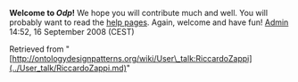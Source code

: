 __Welcome to _Odp_!__ We hope you will contribute much and well. 
You will probably want to read the [help pages](http://ontologydesignpatterns.org/wiki/Help:Contents "Help:Contents"). Again, welcome and have fun! [Admin](http://ontologydesignpatterns.org/wiki/index.php?title=User:Admin&action=edit&redlink=1 "User:Admin (not yet written)") 14:52, 16 September 2008 (CEST)





Retrieved from "[http://ontologydesignpatterns.org/wiki/User\_talk:RiccardoZappi](../User_talk/RiccardoZappi.md)"